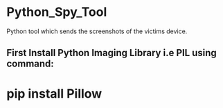 # Python_Spy_Tool

Python tool which sends the screenshots of the victims device.

## First Install Python Imaging Library i.e PIL using command: 
# pip install Pillow
